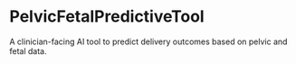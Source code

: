 # PelvicFetalPredictiveTool
A clinician-facing AI tool to predict delivery outcomes based on pelvic and fetal data.
